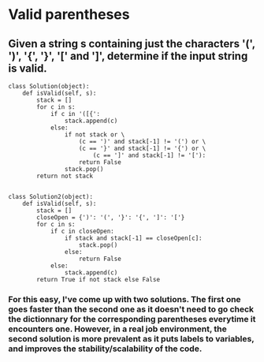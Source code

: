 # Valid parentheses

## Given a string s containing just the characters '(', ')', '{', '}', '[' and ']', determine if the input string is valid.

```
class Solution(object):
    def isValid(self, s):
        stack = []
        for c in s:
            if c in '([{':
                stack.append(c)
            else:
                if not stack or \
                    (c == ')' and stack[-1] != '(') or \
                    (c == '}' and stack[-1] != '{') or \
                        (c == ']' and stack[-1] != '['):
                    return False
                stack.pop()
        return not stack


class Solution2(object):
    def isValid(self, s):
        stack = []
        closeOpen = {')': '(', '}': '{', ']': '['}
        for c in s:
            if c in closeOpen:
                if stack and stack[-1] == closeOpen[c]:
                    stack.pop()
                else:
                    return False
            else:
                stack.append(c)
        return True if not stack else False
```

### For this easy, I've come up with two solutions. The first one goes faster than the second one as it doesn't need to go check the dictionnary for the corresponding parentheses everytime it encounters one. However, in a real job environment, the second solution is more prevalent as it puts labels to variables, and improves the stability/scalability of the code.